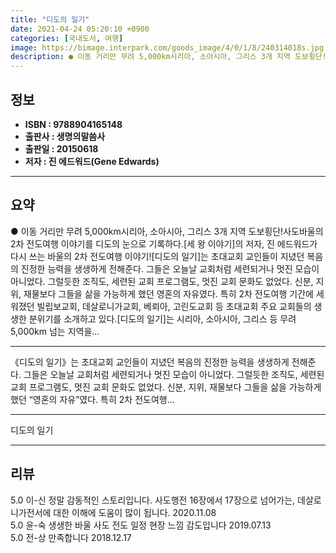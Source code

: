 ```yaml
---
title: "디도의 일기"
date: 2021-04-24 05:20:10 +0900
categories: [국내도서, 여행]
image: https://bimage.interpark.com/goods_image/4/0/1/8/240314018s.jpg
description: ● 이동 거리만 무려 5,000km시리아, 소아시아, 그리스 3개 지역 도보횡단!사도바울의 2차 전도여행 이야기를 디도의 눈으로 기록하다.[세 왕 이야기]의 저자, 진 에드워드가다시 쓰는 바울의 2차 전도여행 이야기![디도의 일기]는 초대교회 교인들이 지녔던 복음의 진정한 능력을 생생
---
```


## **정보**

- **ISBN : 9788904165148**
- **출판사 : 생명의말씀사**
- **출판일 : 20150618**
- **저자 : 진 에드워드(Gene Edwards)**

------



## **요약**

●  이동 거리만 무려 5,000km시리아, 소아시아, 그리스 3개 지역 도보횡단!사도바울의 2차 전도여행 이야기를 디도의 눈으로 기록하다.[세 왕 이야기]의 저자, 진 에드워드가다시 쓰는 바울의 2차 전도여행 이야기![디도의 일기]는 초대교회 교인들이 지녔던 복음의 진정한 능력을 생생하게 전해준다. 그들은 오늘날 교회처럼 세련되거나 멋진 모습이 아니었다. 그럴듯한 조직도, 세련된 교회 프로그램도, 멋진 교회 문화도 없었다. 신분, 지위, 재물보다 그들을 삶을 가능하게 했던 영혼의 자유였다. 특히 2차 전도여행 기간에 세워졌던 빌립보교회, 데살로니가교회, 베뢰아, 고린도교회 등 초대교회 주요 교회들의 생생한 분위기를 소개하고 있다.[디도의 일기]는 시리아, 소아시아, 그리스 등 무려 5,000km 넘는 지역을...

------

《디도의 일기》는 초대교회 교인들이 지녔던 복음의 진정한 능력을 생생하게 전해준다. 그들은 오늘날 교회처럼 세련되거나 멋진 모습이 아니었다. 그럴듯한 조직도, 세련된 교회 프로그램도, 멋진 교회 문화도 없었다. 신분, 지위, 재물보다 그들을 삶을 가능하게 했던 “영혼의 자유”였다. 특히 2차 전도여행... 

------


디도의 일기 

------


## **리뷰** 

5.0 이-신 정말 감동적인 스토리입니다. 사도행전 16장에서 17장으로 넘어가는, 데살로니가전서에 대한 이해에 도움이 많이 됩니다. 2020.11.08 <br/>5.0 윤-숙 생생한 바울 사도 전도 일정 현장 느낌 감도입니다 2019.07.13 <br/>5.0 전-상 만족합니다 2018.12.17 <br/>